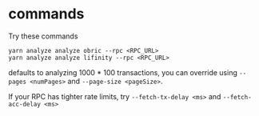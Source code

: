 
# commands

Try these commands
```
yarn analyze analyze obric --rpc <RPC_URL> 
yarn analyze analyze lifinity --rpc <RPC_URL> 
```


defaults to analyzing 1000 * 100 transactions, you can override using `--pages <numPages>` and `--page-size <pageSize>`.

If your RPC has tighter rate limits, try `--fetch-tx-delay <ms>` and `--fetch-acc-delay <ms>`